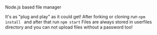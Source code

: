Node.js based file manager

It's as "plug and play" as it could get!
After forking or cloning run ```npm install ``` and after that run 
``npm start`` Files are always stored in userfiles directory and you can not upload files without a password too! 